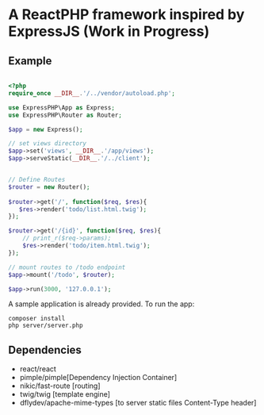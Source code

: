 # A ReactPHP framework inspired by ExpressJS (Work in Progress)

## Example 

```php

<?php
require_once __DIR__.'/../vendor/autoload.php';

use ExpressPHP\App as Express;
use ExpressPHP\Router as Router;

$app = new Express();

// set views directory
$app->set('views', __DIR__.'/app/views');
$app->serveStatic(__DIR__.'/../client');


// Define Routes
$router = new Router();
        
$router->get('/', function($req, $res){
   $res->render('todo/list.html.twig'); 
});

$router->get('/{id}', function($req, $res){
    // print_r($req->params);
    $res->render('todo/item.html.twig'); 
});

// mount routes to /todo endpoint
$app->mount('/todo', $router);

$app->run(3000, '127.0.0.1');

```

A sample application is already provided. To run the app:

```
composer install
php server/server.php
```

## Dependencies

* react/react 
* pimple/pimple[Dependency Injection Container]
* nikic/fast-route [routing]
* twig/twig [template engine]
* dflydev/apache-mime-types [to server static files Content-Type header]

